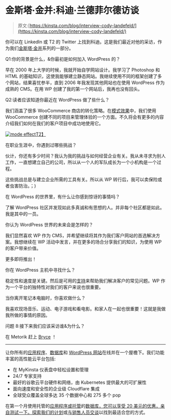 # 金斯塔·金并:科迪·兰德菲尔德访谈

> 原文:[https://kinsta.com/blog/interview-cody-landefeld/](https://kinsta.com/blog/interview-cody-landefeld/)

你可以在 LinkedIn 或 T2 的 Twitter 上找到科迪。这是我们最近对他的采访，作为我们[金斯塔·金并](https://kinsta.com/?post_type=post&s=kingpin)系列的一部分。

Q1:你的背景是什么，&你最初是如何加入 WordPress 的？

早在 2000 年上大学的时候，我就开始自学网站设计。我学习了 Photoshop 和 HTML 的基础知识，这使我能够建立静态网站。我继续使用不同的框架创建了多个网站，结果喜忧参半，直到 2006 年我发现其他网站也在使用 WordPress 作为成熟的 CMS。在用 WP 创建了我的第一个网站后，我再也没有回头。

Q2:读者应该知道你最近在 WordPress 做了些什么？

我们涵盖了很多 WooCommerce 商店的转化策略。在[模式效果](https://modeeffect.com/)中，我们使用 WooCommerce 创建不同的项目来管理体验的一个方面。不久将会有更多的内容介绍我们如何在我们的客户项目中成功地使用它。

[![mode effect](../Images/3daa15e0352450420f9321fc8144948c.png)T2】](https://modeeffect.com/)

在职业生涯中，你遇到过哪些挑战？

伙计，你还有多少时间？我认为我的挑战与如何经营企业有关。我从未寻求为别人工作，一直想建立自己的公司，所以从一个人的军队成长为一个小机构是一个过程。

这些挑战总是与建立企业所需的工具有关。所以从 WP 转行后，我可以卖保险或者虫害防治。；)

在 WordPress 的世界里，有什么让你感到惊讶的事情吗？

了解 WordPress 社区并发现如此多真诚和有思想的人。并非每个社区都是如此。我是其中的一员。

你认为 WordPress 世界的未来会是怎样的？

我们显然喜欢 WP 作为 CMS，并希望继续将其作为我们客户网站的首选解决方案。我想继续在 WP 活动中发言，并在更多的场合分享我们的知识，为使用 WP 的客户带来价值。

更多即将推出！

你在 WordPress 主机中寻找什么？

稳定性和速度是关键。然后是可用的[支持](https://kinsta.com/kinsta-support/)来帮助我们解决客户的常见问题。WP 作为一个平台的独特性对我们的客户来说也很重要。

当你离开笔记本电脑时，你喜欢做什么？

我喜欢现场音乐、运动、电子游戏和看电影。和家人在一起也很重要！这就是我做我所做的事情的原因。

问题 8:接下来我们应该采访谁&为什么？

在 Metorik 赶上 [Bryce](https://twitter.com/bryceadams) ！

* * *

让你所有的[应用程序](https://kinsta.com/application-hosting/)、[数据库](https://kinsta.com/database-hosting/)和 [WordPress 网站](https://kinsta.com/wordpress-hosting/)在线并在一个屋檐下。我们功能丰富的高性能云平台包括:

*   在 MyKinsta 仪表盘中轻松设置和管理
*   24/7 专家支持
*   最好的谷歌云平台硬件和网络，由 Kubernetes 提供最大的可扩展性
*   面向速度和安全性的企业级 Cloudflare 集成
*   全球受众覆盖全球多达 35 个数据中心和 275 多个 pop

在第一个月使用托管的[应用程序或托管](https://kinsta.com/application-hosting/)的[数据库，您可以享受 20 美元的优惠，亲自测试一下。探索我们的](https://kinsta.com/database-hosting/)[计划](https://kinsta.com/plans/)或[与销售人员交谈](https://kinsta.com/contact-us/)以找到最适合您的方式。